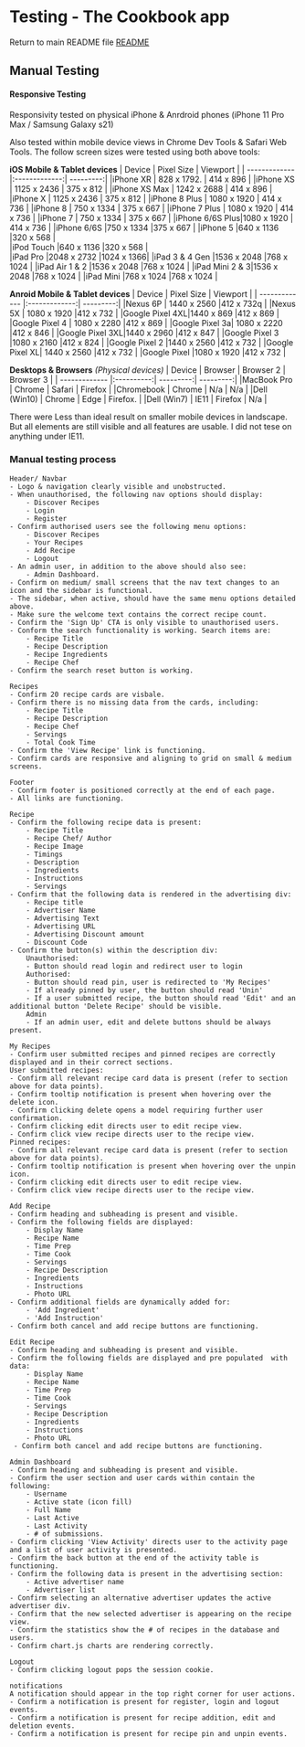 # Testing - The Cookbook app

Return to main README file [README](https://github.com/asdub/laughing-cookbook/blob/master/README.md)

## Manual Testing 

#### Responsive Testing
Responsivity tested on physical iPhone & Anrdroid phones (iPhone 11 Pro Max / Samsung Galaxy s21)

Also tested within mobile device views in Chrome Dev Tools & Safari Web Tools.
The follow screen sizes were tested using both above tools: 

**iOS Mobile & Tablet devices**
| Device        | Pixel Size    | Viewport  |
| ------------- |:-------------:| ---------:|
|iPhone XR     | 828 x 1792.   | 414 x 896 |
|iPhone XS     | 1125 x 2436   | 375 x 812 |
|iPhone XS Max | 1242 x 2688   | 414 x 896 |
|iPhone X	    | 1125 x 2436	| 375 x 812 |
|iPhone 8 Plus  | 1080 x 1920	| 414 x 736 |
|iPhone 8	    | 750 x 1334	| 375 x 667 |
|iPhone 7 Plus	| 1080 x 1920	| 414 x 736 |
|iPhone 7	    | 750 x 1334	| 375 x 667 |
|iPhone 6/6S Plus|1080 x 1920   | 414 x 736 |
|iPhone 6/6S	|750 x 1334	    |375 x 667  |
|iPhone 5	    |640 x 1136	    |320 x 568  |		
|iPod Touch	    |640 x 1136	    |320 x 568  |	
|iPad Pro	    |2048 x 2732	|1024 x 1366|
|iPad 3 & 4 Gen	|1536 x 2048	|768 x 1024 |
|iPad Air 1 & 2	|1536 x 2048	|768 x 1024 |
|iPad Mini 2 & 3|1536 x 2048	|768 x 1024 |
|iPad Mini  	|768 x 1024	    |768 x 1024 |


**Anroid Mobile & Tablet devices**
| Device        | Pixel Size    | Viewport  |
| ------------- |:-------------:| ---------:|
|Nexus 6P	    | 1440 x 2560	|412 x 732q |
|Nexus 5X	    | 1080 x 1920	|412 x 732  |
|Google Pixel 4XL|1440 x 869	|412 x 869  |
|Google Pixel 4	| 1080 x 2280	|412 x 869  |
|Google Pixel 3a| 1080 x 2220	|412 x 846  |
|Google Pixel 3XL|1440 x 2960	|412 x 847  |
|Google Pixel 3	|1080 x 2160	|412 x 824  |
|Google Pixel 2	|1440 x 2560	|412 x 732  |
|Google Pixel XL|	1440 x 2560	|412 x 732  |
|Google Pixel	|1080 x 1920	|412 x 732  |

**Desktops & Browsers** *(Physical devices)*
| Device        | Browser    | Browser 2 | Browser 3 |
| ------------- |:----------:| ---------:| ---------:|
|MacBook Pro    | Chrome     | Safari    | Firefox    |
|Chromebook     | Chrome     | N/a       | N/a       |
|Dell (Win10)   | Chrome     | Edge      | Firefox.   | 
|Dell (Win7)	| IE11       | Firefox    | N/a       |

There were Less than ideal result on smaller mobile devices in landscape. 
But all elements are still visible and all features are usable. 
I did not tese on anything under IE11. 


### Manual testing process

    Header/ Navbar
    - Logo & navigation clearly visible and unobstructed.
    - When unauthorised, the following nav options should display:
        - Discover Recipes
        - Login
        - Register
    - Confirm authorised users see the following menu options:
        - Discover Recipes
        - Your Recipes 
        - Add Recipe
        - Logout
    - An admin user, in addition to the above should also see:
        - Admin Dashboard.
    - Confirm on medium/ small screens that the nav text changes to an icon and the sidebar is functional.
    - The sidebar, when active, should have the same menu options detailed above. 
    - Make sure the welcome text contains the correct recipe count. 
    - Confirm the 'Sign Up' CTA is only visible to unauthorised users. 
    - Conform the search functionality is working. Search items are: 
        - Recipe Title
        - Recipe Description
        - Recipe Ingredients 
        - Recipe Chef
    - Confirm the search reset button is working. 
    
    Recipes
    - Confirm 20 recipe cards are visbale. 
    - Confirm there is no missing data from the cards, including:
        - Recipe Title
        - Recipe Description
        - Recipe Chef
        - Servings
        - Total Cook Time
    - Confirm the 'View Recipe' link is functioning.
    - Confirm cards are responsive and aligning to grid on small & medium screens. 

    Footer
    - Confirm footer is positioned correctly at the end of each page. 
    - All links are functioning. 

    Recipe
    - Confirm the following recipe data is present:
        - Recipe Title
        - Recipe Chef/ Author
        - Recipe Image
        - Timings 
        - Description
        - Ingredients
        - Instructions
        - Servings
    - Confirm that the following data is rendered in the advertising div:
        - Recipe title
        - Advertiser Name
        - Advertising Text
        - Advertising URL
        - Advertising Discount amount
        - Discount Code
    - Confirm the button(s) within the description div:
        Unauthorised:
        - Button should read login and redirect user to login
        Authorised:
        - Button should read pin, user is redirected to 'My Recipes'
        - If already pinned by user, the button should read 'Unin'
        - If a user submitted recipe, the button should read 'Edit' and an additional button 'Delete Recipe' should be visible. 
        Admin
        - If an admin user, edit and delete buttons should be always present. 

    My Recipes
    - Confirm user submitted recipes and pinned recipes are correctly displayed and in their correct sections. 
    User submitted recipes: 
    - Confirm all relevant recipe card data is present (refer to section above for data points).
    - Confirm tooltip notification is present when hovering over the delete icon. 
    - Confirm clicking delete opens a model requiring further user confirmation. 
    - Confirm clicking edit directs user to edit recipe view.
    - Confirm click view recipe directs user to the recipe view. 
    Pinned recipes: 
    - Confirm all relevant recipe card data is present (refer to section above for data points).
    - Confirm tooltip notification is present when hovering over the unpin icon. 
    - Confirm clicking edit directs user to edit recipe view.
    - Confirm click view recipe directs user to the recipe view. 

    Add Recipe
    - Confirm heading and subheading is present and visible. 
    - Confirm the following fields are displayed: 
        - Display Name
        - Recipe Name
        - Time Prep
        - Time Cook
        - Servings
        - Recipe Description
        - Ingredients
        - Instructions
        - Photo URL
    - Confirm additional fields are dynamically added for:
        - 'Add Ingredient'
        - 'Add Instruction'
    - Confirm both cancel and add recipe buttons are functioning. 

    Edit Recipe
    - Confirm heading and subheading is present and visible. 
    - Confirm the following fields are displayed and pre populated  with data: 
        - Display Name
        - Recipe Name
        - Time Prep
        - Time Cook
        - Servings
        - Recipe Description
        - Ingredients
        - Instructions
        - Photo URL
     - Confirm both cancel and add recipe buttons are functioning. 
    
    Admin Dashboard 
    - Confirm heading and subheading is present and visible. 
    - Confirm the user section and user cards within contain the following: 
        - Username 
        - Active state (icon fill)
        - Full Name
        - Last Active 
        - Last Activity 
        - # of submissions. 
    - Confirm clicking 'View Activity' directs user to the activity page and a list of user activity is presented. 
    - Confirm the back button at the end of the activity table is functioning. 
    - Confirm the following data is present in the advertising section:
        - Active advertiser name
        - Advertiser list
    - Confirm selecting an alternative advertiser updates the active advertiser div. 
    - Confirm that the new selected advertiser is appearing on the recipe view. 
    - Confirm the statistics show the # of recipes in the database and users. 
    - Confirm chart.js charts are rendering correctly. 

    Logout
    - Confirm clicking logout pops the session cookie. 

    notifications
    A notification should appear in the top right corner for user actions. 
    - Confirm a notification is present for register, login and logout events. 
    - Confirm a notification is present for recipe addition, edit and deletion events. 
    - Confirm a notification is present for recipe pin and unpin events. 





